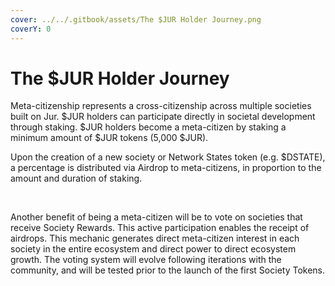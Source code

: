 ```yaml
---
cover: ../../.gitbook/assets/The $JUR Holder Journey.png
coverY: 0
---
```


# The $JUR Holder Journey

Meta-citizenship represents a cross-citizenship across multiple societies built on Jur. $JUR holders can participate directly in societal development through staking. $JUR holders become a meta-citizen by staking a minimum amount of $JUR tokens (5,000 $JUR).&#x20;

Upon the creation of a new society or Network States token (e.g. $DSTATE), a percentage is distributed via Airdrop to meta-citizens, in proportion to the amount and duration of staking.

<figure><img src="https://lh3.googleusercontent.com/33CpL6AJ_ELYoZq00cXJlHTNtX712uL29f2-MwzNo3AU_HyyLTz1Q7JLgnSgvVHWy9XOCErqpiDQy_dKOY7foPOqGH4nRkSdvZs5U-WWd6o70W2A1Nn3K6LGSHcMaXAP6oNVRBYq4D2FmM52_BrwC3jHiymQ0Y2kHDy5SjxJ67ag3Dda87Na7N2JKxFlpQ" alt=""><figcaption></figcaption></figure>

\
Another benefit of being a meta-citizen will be to vote on societies that receive Society Rewards. This active participation enables the receipt of airdrops. This mechanic generates direct meta-citizen interest in each society in the entire ecosystem and direct power to direct ecosystem growth. The voting system will evolve following iterations with the community, and will be tested prior to the launch of the first Society Tokens.
